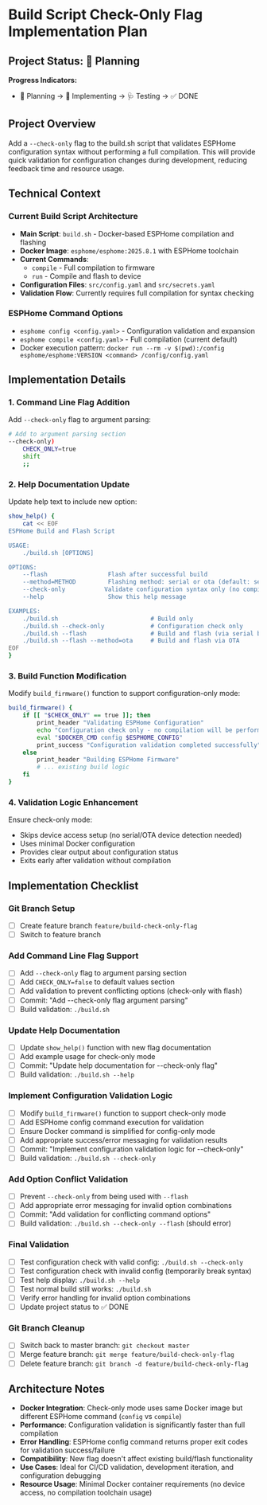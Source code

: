 # Build Script Check-Only Flag Implementation Plan

## Project Status: 📐 Planning

**Progress Indicators:**
- 📐 Planning → 🔨 Implementing → 🩺 Testing → ✅ DONE

## Project Overview

Add a `--check-only` flag to the build.sh script that validates ESPHome configuration syntax without performing a full compilation. This will provide quick validation for configuration changes during development, reducing feedback time and resource usage.

## Technical Context

### Current Build Script Architecture
- **Main Script**: `build.sh` - Docker-based ESPHome compilation and flashing
- **Docker Image**: `esphome/esphome:2025.8.1` with ESPHome toolchain
- **Current Commands**: 
  - `compile` - Full compilation to firmware
  - `run` - Compile and flash to device
- **Configuration Files**: `src/config.yaml` and `src/secrets.yaml`
- **Validation Flow**: Currently requires full compilation for syntax checking

### ESPHome Command Options
- `esphome config <config.yaml>` - Configuration validation and expansion
- `esphome compile <config.yaml>` - Full compilation (current default)
- Docker execution pattern: `docker run --rm -v $(pwd):/config esphome/esphome:VERSION <command> /config/config.yaml`

## Implementation Details

### 1. Command Line Flag Addition
Add `--check-only` flag to argument parsing:
```bash
# Add to argument parsing section
--check-only)
    CHECK_ONLY=true
    shift
    ;;
```

### 2. Help Documentation Update
Update help text to include new option:
```bash
show_help() {
    cat << EOF
ESPHome Build and Flash Script

USAGE:
    ./build.sh [OPTIONS]

OPTIONS:
    --flash                 Flash after successful build
    --method=METHOD         Flashing method: serial or ota (default: serial)
    --check-only           Validate configuration syntax only (no compilation)
    --help                  Show this help message

EXAMPLES:
    ./build.sh                          # Build only
    ./build.sh --check-only             # Configuration check only
    ./build.sh --flash                  # Build and flash (via serial by default)
    ./build.sh --flash --method=ota     # Build and flash via OTA
EOF
}
```

### 3. Build Function Modification
Modify `build_firmware()` function to support configuration-only mode:
```bash
build_firmware() {
    if [[ "$CHECK_ONLY" == true ]]; then
        print_header "Validating ESPHome Configuration"
        echo "Configuration check only - no compilation will be performed..."
        eval "$DOCKER_CMD config $ESPHOME_CONFIG"
        print_success "Configuration validation completed successfully"
    else
        print_header "Building ESPHome Firmware"
        # ... existing build logic
    fi
}
```

### 4. Validation Logic Enhancement
Ensure check-only mode:
- Skips device access setup (no serial/OTA device detection needed)
- Uses minimal Docker configuration
- Provides clear output about configuration status
- Exits early after validation without compilation

## Implementation Checklist

### Git Branch Setup
- [ ] Create feature branch `feature/build-check-only-flag`
- [ ] Switch to feature branch

### Add Command Line Flag Support
- [ ] Add `--check-only` flag to argument parsing section
- [ ] Add `CHECK_ONLY=false` to default values section
- [ ] Add validation to prevent conflicting options (check-only with flash)
- [ ] Commit: "Add --check-only flag argument parsing"
- [ ] Build validation: `./build.sh`

### Update Help Documentation
- [ ] Update `show_help()` function with new flag documentation
- [ ] Add example usage for check-only mode
- [ ] Commit: "Update help documentation for --check-only flag"
- [ ] Build validation: `./build.sh --help`

### Implement Configuration Validation Logic
- [ ] Modify `build_firmware()` function to support check-only mode
- [ ] Add ESPHome config command execution for validation
- [ ] Ensure Docker command is simplified for config-only mode
- [ ] Add appropriate success/error messaging for validation results
- [ ] Commit: "Implement configuration validation logic for --check-only"
- [ ] Build validation: `./build.sh --check-only`

### Add Option Conflict Validation
- [ ] Prevent `--check-only` from being used with `--flash`
- [ ] Add appropriate error messaging for invalid option combinations
- [ ] Commit: "Add validation for conflicting command options"
- [ ] Build validation: `./build.sh --check-only --flash` (should error)

### Final Validation
- [ ] Test configuration check with valid config: `./build.sh --check-only`
- [ ] Test configuration check with invalid config (temporarily break syntax)
- [ ] Test help display: `./build.sh --help`
- [ ] Test normal build still works: `./build.sh`
- [ ] Verify error handling for invalid option combinations
- [ ] Update project status to ✅ DONE

### Git Branch Cleanup
- [ ] Switch back to master branch: `git checkout master`
- [ ] Merge feature branch: `git merge feature/build-check-only-flag`
- [ ] Delete feature branch: `git branch -d feature/build-check-only-flag`

## Architecture Notes

- **Docker Integration**: Check-only mode uses same Docker image but different ESPHome command (`config` vs `compile`)
- **Performance**: Configuration validation is significantly faster than full compilation
- **Error Handling**: ESPHome config command returns proper exit codes for validation success/failure
- **Compatibility**: New flag doesn't affect existing build/flash functionality
- **Use Cases**: Ideal for CI/CD validation, development iteration, and configuration debugging
- **Resource Usage**: Minimal Docker container requirements (no device access, no compilation toolchain usage)
